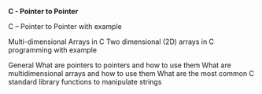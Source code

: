 **C - Pointer to Pointer**

C – Pointer to Pointer with example

Multi-dimensional Arrays in C
Two dimensional (2D) arrays in C programming with example

General
What are pointers to pointers and how to use them
What are multidimensional arrays and how to use them
What are the most common C standard library functions to manipulate strings

